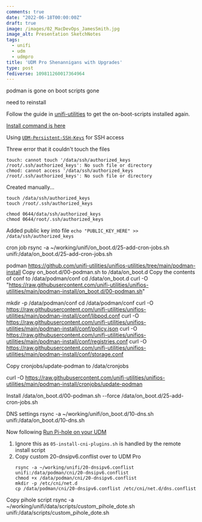 ```yaml
---
comments: true
date: "2022-06-18T00:00:00Z"
draft: true
image: /images/02_MacDevOps_JamesSmith.jpg
image_alt: Presentation SketchNotes
tags:
  - unifi
  - udm
  - udmpro
title: 'UDM Pro Shenannigans with Upgrades'
type: post
fediverse: 109811260017364964
---
```


podman is gone
on boot scripts gone

need to reinstall

Follow the guide in [unifi-utilities](https://github.com/unifi-utilities/) to get the on-boot-scripts installed again.

[Install command is here ](https://github.com/unifi-utilities/unifios-utilities/tree/main/on-boot-script#install)

Using [`UDM-Persistent-SSH-Keys`](https://github.com/fire1ce/UDM-Persistent-SSH-Keys) for SSH access

Threw error that it couldn't touch the files
```
touch: cannot touch '/data/ssh/authorized_keys /root/.ssh/authorized_keys': No such file or directory
chmod: cannot access '/data/ssh/authorized_keys /root/.ssh/authorized_keys': No such file or directory
```

Created manually...

```
touch /data/ssh/authorized_keys
touch /root/.ssh/authorized_keys

chmod 0644/data/ssh/authorized_keys
chmod 0644/root/.ssh/authorized_keys
```

Added public key into file
`echo "PUBLIC_KEY_HERE" >> /data/ssh/authorized_keys`

cron job
rsync -a ~/working/unifi/on_boot.d/25-add-cron-jobs.sh unifi:/data/on_boot.d/25-add-cron-jobs.sh

podman
https://github.com/unifi-utilities/unifios-utilities/tree/main/podman-install
Copy on_boot.d/00-podman.sh to /data/on_boot.d
Copy the contents of conf to /data/podman/conf
cd /data/on_boot.d
curl -O "https://raw.githubusercontent.com/unifi-utilities/unifios-utilities/main/podman-install/on_boot.d/00-podman.sh"

mkdir -p /data/podman/conf
cd /data/podman/conf
curl -O https://raw.githubusercontent.com/unifi-utilities/unifios-utilities/main/podman-install/conf/libpod.conf
curl -O https://raw.githubusercontent.com/unifi-utilities/unifios-utilities/main/podman-install/conf/policy.json
curl -O https://raw.githubusercontent.com/unifi-utilities/unifios-utilities/main/podman-install/conf/registries.conf
curl -O https://raw.githubusercontent.com/unifi-utilities/unifios-utilities/main/podman-install/conf/storage.conf

Copy cronjobs/update-podman to /data/cronjobs

curl -O https://raw.githubusercontent.com/unifi-utilities/unifios-utilities/main/podman-install/cronjobs/update-podman


Install
/data/on_boot.d/00-podman.sh --force
/data/on_boot.d/25-add-cron-jobs.sh


DNS settings
rsync -a ~/working/unifi/on_boot.d/10-dns.sh unifi:/data/on_boot.d/10-dns.sh


Now following [Run Pi-hole on your UDM](https://github.com/unifi-utilities/unifios-utilities/tree/main/run-pihole#run-pi-hole-on-your-udm)

1. Ignore this as `05-install-cni-plugins.sh` is handled by the remote install script
2. Copy custom 20-dnsipv6.conflist over to UDM Pro
   ```
   rsync -a ~/working/unifi/20-dnsipv6.conflist unifi:/data/podman/cni/20-dnsipv6.conflist
   chmod +x /data/podman/cni/20-dnsipv6.conflist
   mkdir -p /etc/cni/net.d
   cp /data/podman/cni/20-dnsipv6.conflist /etc/cni/net.d/dns.conflist
   ```


Copy pihole script
rsync -a ~/working/unifi/data/scripts/custom_pihole_dote.sh unifi:/data/scripts/custom_pihole_dote.sh


